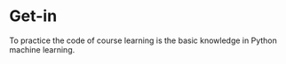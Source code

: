 # Get-in
To practice the code of course learning is the basic knowledge in Python machine learning.
